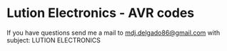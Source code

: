 # Lution Electronics - AVR codes
If you have questions send me a mail to mdj.delgado86@gmail.com with subject: LUTION ELECTRONICS
